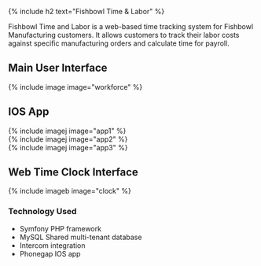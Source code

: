 {% include h2 text="Fishbowl Time & Labor" %}

Fishbowl Time and Labor is a web-based time tracking system for Fishbowl Manufacturing customers. It allows customers to track their labor costs against specific manufacturing orders and calculate time for payroll.

## Main User Interface

{% include image image="workforce" %}

## IOS App

<div class="row cards">
  <div class="col-xs-4">
    {% include imagej image="app1" %}
  </div>
  <div class="col-xs-4">
    {% include imagej image="app2" %}
  </div>
  <div class="col-xs-4">
    {% include imagej image="app3" %}
  </div>
</div>

## Web Time Clock Interface

{% include imageb image="clock" %}

### Technology Used

- Symfony PHP framework
- MySQL Shared multi-tenant database
- Intercom integration
- Phonegap IOS app
